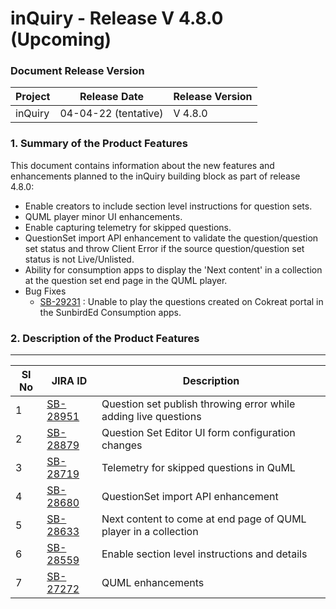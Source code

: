 # inQuiry - Release V 4.8.0 (Upcoming)

### Document Release Version

| Project | Release Date         | Release Version |
| ------- | -------------------- | --------------- |
| inQuiry | 04-04-22 (tentative) | V 4.8.0         |

### **1. Summary of the Product Features**&#x20;

This document contains information about the new features and enhancements planned to the inQuiry building block as part of release 4.8.0:

* Enable creators to include section level instructions for question sets.
* QUML player minor UI enhancements.
* Enable capturing telemetry for skipped questions.
* QuestionSet import API enhancement to validate the question/question set status and throw Client Error if the source question/question set status is not Live/Unlisted.
* Ability for consumption apps to display the 'Next content' in a collection at the question set end page in the QUML player.
* Bug Fixes
  * [SB-29231](https://project-sunbird.atlassian.net/browse/SB-29231) : Unable to play the questions created on Cokreat portal in the SunbirdEd Consumption apps.

### 2. **Description of the Product Features**

****

<table><thead><tr><th data-type="number">SI No</th><th>JIRA ID</th><th>Description</th></tr></thead><tbody><tr><td>1</td><td><a href="https://project-sunbird.atlassian.net/browse/SB-28951">SB-28951</a></td><td>Question set publish throwing error while adding live questions</td></tr><tr><td>2</td><td><a href="https://project-sunbird.atlassian.net/browse/SB-28879">SB-28879</a></td><td>Question Set Editor UI form configuration changes</td></tr><tr><td>3</td><td><a href="https://project-sunbird.atlassian.net/browse/SB-28719">SB-28719</a></td><td>Telemetry for skipped questions in QuML</td></tr><tr><td>4</td><td><a href="https://project-sunbird.atlassian.net/browse/SB-28680">SB-28680</a></td><td>QuestionSet import API enhancement</td></tr><tr><td>5</td><td><a href="https://project-sunbird.atlassian.net/browse/SB-28633">SB-28633</a></td><td>Next content to come at end page of QUML player in a collection</td></tr><tr><td>6</td><td><a href="https://project-sunbird.atlassian.net/browse/SB-28559">SB-28559</a></td><td>Enable section level instructions and details</td></tr><tr><td>7</td><td><a href="https://project-sunbird.atlassian.net/browse/SB-27272">SB-27272</a></td><td>QUML enhancements</td></tr></tbody></table>
